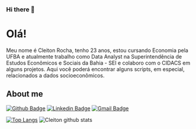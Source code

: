 ### Hi there 👋

# Olá!
  
Meu nome é Cleiton Rocha, tenho 23 anos, estou cursando Economia pela UFBA e atualmente trabalho como Data Analyst na Superintendência de Estudos Econômicos e Sociais da Bahia - SEI e colaboro com o CIDACS em alguns projetos. Aqui você poderá encontrar alguns scripts, em especial, relacionados a dados socioeconômicos. 
 
## About me 
[![Github Badge](https://img.shields.io/badge/-Github-000?style=flat-square&logo=Github&logoColor=white&link=link_do_seu_perfil_no_github)](https://github.com/CleitonOERocha)
[![Linkedin Badge](https://img.shields.io/badge/-LinkedIn-blue?style=flat-square&logo=Linkedin&logoColor=white&link=https://www.linkedin.com/in/cleitonoerocha/)](link_do_seu_perfil_no_linkedin)
[![Gmail Badge](https://img.shields.io/badge/-Gmail-c14438?style=flat-square&logo=Gmail&logoColor=white&link=mailto:seu_email)](mailto:cleitonotavio058@gmail.com)


[![Top Langs](https://github-readme-stats.vercel.app/api/top-langs/?username=CleitonOERocha&langs_count=3&theme=tokyonight&card_width=30)](https://github.com/CleitonOERocha/github-readme-stats)
![Cleiton github stats](https://github-readme-stats.vercel.app/api?username=CleitonOERocha&show_icons=true&theme=tokyonight)

